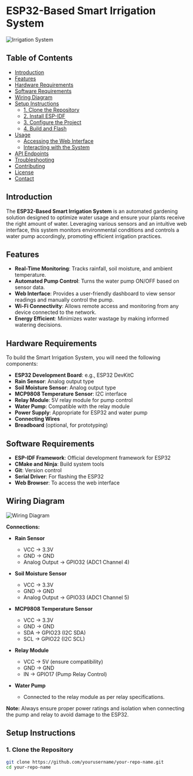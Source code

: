 # ESP32-Based Smart Irrigation System

![Irrigation System](https://github.com/yourusername/your-repo-name/blob/main/images/irrigation-system.jpg?raw=true)

## Table of Contents

- [Introduction](#introduction)
- [Features](#features)
- [Hardware Requirements](#hardware-requirements)
- [Software Requirements](#software-requirements)
- [Wiring Diagram](#wiring-diagram)
- [Setup Instructions](#setup-instructions)
  - [1. Clone the Repository](#1-clone-the-repository)
  - [2. Install ESP-IDF](#2-install-esp-idf)
  - [3. Configure the Project](#3-configure-the-project)
  - [4. Build and Flash](#4-build-and-flash)
- [Usage](#usage)
  - [Accessing the Web Interface](#accessing-the-web-interface)
  - [Interacting with the System](#interacting-with-the-system)
- [API Endpoints](#api-endpoints)
- [Troubleshooting](#troubleshooting)
- [Contributing](#contributing)
- [License](#license)
- [Contact](#contact)

## Introduction

The **ESP32-Based Smart Irrigation System** is an automated gardening solution designed to optimize water usage and ensure your plants receive the right amount of water. Leveraging various sensors and an intuitive web interface, this system monitors environmental conditions and controls a water pump accordingly, promoting efficient irrigation practices.

## Features

- **Real-Time Monitoring**: Tracks rainfall, soil moisture, and ambient temperature.
- **Automated Pump Control**: Turns the water pump ON/OFF based on sensor data.
- **Web Interface**: Provides a user-friendly dashboard to view sensor readings and manually control the pump.
- **Wi-Fi Connectivity**: Allows remote access and monitoring from any device connected to the network.
- **Energy Efficient**: Minimizes water wastage by making informed watering decisions.

## Hardware Requirements

To build the Smart Irrigation System, you will need the following components:

- **ESP32 Development Board**: e.g., ESP32 DevKitC
- **Rain Sensor**: Analog output type
- **Soil Moisture Sensor**: Analog output type
- **MCP9808 Temperature Sensor**: I2C interface
- **Relay Module**: 5V relay module for pump control
- **Water Pump**: Compatible with the relay module
- **Power Supply**: Appropriate for ESP32 and water pump
- **Connecting Wires**
- **Breadboard** (optional, for prototyping)

## Software Requirements

- **ESP-IDF Framework**: Official development framework for ESP32
- **CMake and Ninja**: Build system tools
- **Git**: Version control
- **Serial Driver**: For flashing the ESP32
- **Web Browser**: To access the web interface

## Wiring Diagram

![Wiring Diagram](https://github.com/yourusername/your-repo-name/blob/main/images/wiring-diagram.png?raw=true)

**Connections:**

- **Rain Sensor**
  - VCC → 3.3V
  - GND → GND
  - Analog Output → GPIO32 (ADC1 Channel 4)
  
- **Soil Moisture Sensor**
  - VCC → 3.3V
  - GND → GND
  - Analog Output → GPIO33 (ADC1 Channel 5)
  
- **MCP9808 Temperature Sensor**
  - VCC → 3.3V
  - GND → GND
  - SDA → GPIO23 (I2C SDA)
  - SCL → GPIO22 (I2C SCL)
  
- **Relay Module**
  - VCC → 5V (ensure compatibility)
  - GND → GND
  - IN → GPIO17 (Pump Relay Control)
  
- **Water Pump**
  - Connected to the relay module as per relay specifications.

**Note:** Always ensure proper power ratings and isolation when connecting the pump and relay to avoid damage to the ESP32.

## Setup Instructions

### 1. Clone the Repository

```bash
git clone https://github.com/yourusername/your-repo-name.git
cd your-repo-name
